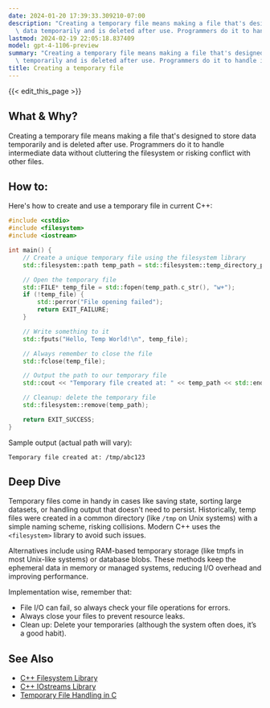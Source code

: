 ```yaml
---
date: 2024-01-20 17:39:33.309210-07:00
description: "Creating a temporary file means making a file that's designed to store\
  \ data temporarily and is deleted after use. Programmers do it to handle intermediate\u2026"
lastmod: 2024-02-19 22:05:18.837409
model: gpt-4-1106-preview
summary: "Creating a temporary file means making a file that's designed to store data\
  \ temporarily and is deleted after use. Programmers do it to handle intermediate\u2026"
title: Creating a temporary file
---
```


{{< edit_this_page >}}

## What & Why?

Creating a temporary file means making a file that's designed to store data temporarily and is deleted after use. Programmers do it to handle intermediate data without cluttering the filesystem or risking conflict with other files.

## How to:

Here's how to create and use a temporary file in current C++:

```C++
#include <cstdio>
#include <filesystem>
#include <iostream>

int main() {
    // Create a unique temporary file using the filesystem library
    std::filesystem::path temp_path = std::filesystem::temp_directory_path() /= std::tmpnam(nullptr);

    // Open the temporary file
    std::FILE* temp_file = std::fopen(temp_path.c_str(), "w+");
    if (!temp_file) {
        std::perror("File opening failed");
        return EXIT_FAILURE;
    }

    // Write something to it
    std::fputs("Hello, Temp World!\n", temp_file);

    // Always remember to close the file
    std::fclose(temp_file);

    // Output the path to our temporary file
    std::cout << "Temporary file created at: " << temp_path << std::endl;

    // Cleanup: delete the temporary file
    std::filesystem::remove(temp_path);

    return EXIT_SUCCESS;
}
```

Sample output (actual path will vary):

```
Temporary file created at: /tmp/abc123
```

## Deep Dive

Temporary files come in handy in cases like saving state, sorting large datasets, or handling output that doesn't need to persist. Historically, temp files were created in a common directory (like `/tmp` on Unix systems) with a simple naming scheme, risking collisions. Modern C++ uses the `<filesystem>` library to avoid such issues.

Alternatives include using RAM-based temporary storage (like tmpfs in most Unix-like systems) or database blobs. These methods keep the ephemeral data in memory or managed systems, reducing I/O overhead and improving performance.

Implementation wise, remember that:
- File I/O can fail, so always check your file operations for errors.
- Always close your files to prevent resource leaks.
- Clean up: Delete your temporaries (although the system often does, it’s a good habit).

## See Also

- [C++ Filesystem Library](https://en.cppreference.com/w/cpp/filesystem)
- [C++ IOstreams Library](https://en.cppreference.com/w/cpp/io)
- [Temporary File Handling in C](http://www.cplusplus.com/reference/cstdio/tmpfile/)
